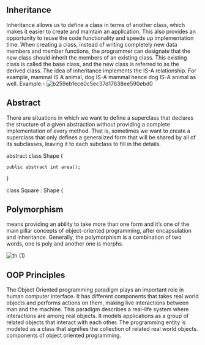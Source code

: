 ## Inheritance

Inheritance allows us to define a class in terms of another class, which makes it easier to create and maintain an application. This also provides an opportunity to reuse the code functionality and speeds up implementation time.
When creating a class, instead of writing completely new data members and member functions, the programmer can designate that the new class should inherit the members of an existing class. This existing class is called the base class, and the new class is referred to as the derived class.
The idea of inheritance implements the IS-A relationship. For example, mammal IS A animal, dog IS-A mammal hence dog IS-A animal as well.
 Example:-
 ![b259eb1ece0c5ec37d17638ee590ebd0](https://user-images.githubusercontent.com/98957434/160265335-d4357c2d-d03b-481d-8d6f-646705d21743.png)



## Abstract

There are situations in which we want to define a superclass that declares the structure of a given abstraction without providing a complete implementation of every method. That is, sometimes we want to create a superclass that only defines a generalized form that will be shared by all of its subclasses, leaving it to each subclass to fill in the details.

abstract class Shape {
 
    public abstract int area();
}

class Square : Shape {


## Polymorphism

means providing an ability to take more than one form and it’s one of the main pillar concepts of object-oriented programming, after encapsulation and inheritance. Generally, the polymorphism is a combination of two words, one is poly and another one is morphs.

![th (1)](https://user-images.githubusercontent.com/98957434/160265453-f042472e-ce76-493a-a759-5d61f196a814.jpg)


## OOP Principles

The Object Oriented programming paradigm plays an important role in human computer interface. It has different components that takes real world objects and performs actions on them, making live interactions between man and the machine.
This paradigm describes a real-life system where interactions are among real objects.
It models applications as a group of related objects that interact with each other.
The programming entity is modeled as a class that signifies the collection of related real world objects.
components of object oriented programming.

